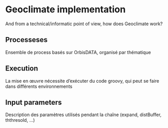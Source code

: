 # Geoclimate implementation

And from a technical/informatic point of view, how does Geoclimate work?



## Processeses

Ensemble de process basés sur OrbisDATA, organisé par thématique


## Execution

La mise en œuvre nécessite d’exécuter du code groovy, qui peut se faire dans différents environnements


## Input parameters

Description des paramètres utilisés pendant la chaîne (expand, distBuffer, ththresold, ...)
